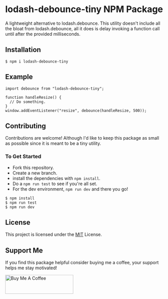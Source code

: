 # lodash-debounce-tiny NPM Package
A lightweight alternative to lodash.debounce. This utility doesn't include all the bloat from lodash.debounce, all it does is delay invoking a function call until after the provided milliseconds.

## Installation
```
$ npm i lodash-debounce-tiny
```

## Example
```
import debounce from "lodash-debounce-tiny";

function handleResize() {
  // Do something.
}
window.addEventListener("resize", debounce(handleResize, 500));
```

## Contributing
Contributions are welcome! Although I'd like to keep this package as small as possible since it is meant to be a tiny utility.

### To Get Started
- Fork this repository.
- Create a new branch.
- install the dependencies with `npm install`.
- Do a `npm run test` to see if you're all set.
- For the dev environment, `npm run dev` and there you go!

```
$ npm install
$ npm run test
$ npm run dev
```

## License
This project is licensed under the [MIT](https://github.com/dBish6/detect-if-mobile/blob/master/LICENSE) License.

## Support Me
If you find this package helpful consider buying me a coffee, your support helps me stay motivated!

<a href="https://www.buymeacoffee.com/dBish" target="_blank"><img src="https://cdn.buymeacoffee.com/buttons/v2/default-yellow.png" alt="Buy Me A Coffee" style="height: 60px !important;width: 217px !important;" ></a>
